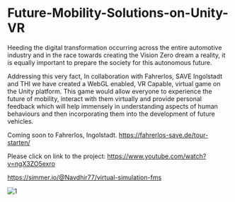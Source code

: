 # Future-Mobility-Solutions-on-Unity-VR

Heeding the digital transformation occurring across the entire automotive industry and in the race towards creating the Vision Zero dream a reality, it is equally important to prepare the society for this autonomous future. 

Addressing this very fact, In collaboration with Fahrerlos, SAVE Ingolstadt and THI we have created a WebGL enabled, VR Capable,  virtual game on the Unity platform.
This game would allow everyone to experience the future of mobility, interact with them virtually and provide personal feedback which will help immensely in understanding aspects of human behaviours and then incorporating them into the development of future vehicles. 

Coming soon to Fahrerlos, Ingolstadt. 
https://fahrerlos-save.de/tour-starten/

Please click on link to the project: https://www.youtube.com/watch?v=ngX3ZO5exro

https://simmer.io/@Navdhir77/virtual-simulation-fms


![1](https://user-images.githubusercontent.com/88794920/178458369-a1c2fca4-7f89-4878-8c8e-0d8980f499fe.jpg)
